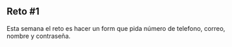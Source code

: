 Reto #1
----
Esta semana el reto es hacer un form que pida número de telefono, correo, nombre y contraseña. 
